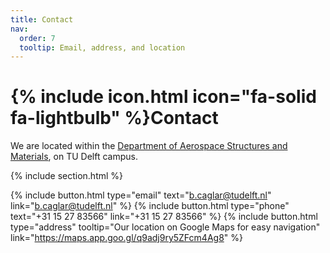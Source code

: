 ```yaml
---
title: Contact
nav:
  order: 7
  tooltip: Email, address, and location
---
```


# {% include icon.html icon="fa-solid fa-lightbulb" %}Contact

We are located within the [Department of Aerospace Structures and Materials](https://www.tudelft.nl/lr/organisatie/afdelingen/aerospace-structures-and-materials), on TU Delft campus.

{% include section.html %}

{%
  include button.html
  type="email"
  text="b.caglar@tudelft.nl"
  link="b.caglar@tudelft.nl"
%}
{%
  include button.html
  type="phone"
  text="+31 15 27 83566"
  link="+31 15 27 83566"
%}
{%
  include button.html
  type="address"
  tooltip="Our location on Google Maps for easy navigation"
  link="https://maps.app.goo.gl/q9adj9ry5ZFcm4Ag8"
%}